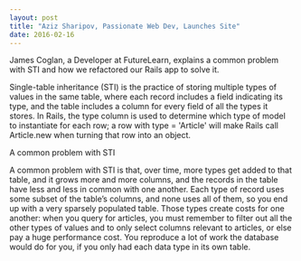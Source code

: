 ```yaml
---
layout: post
title: "Aziz Sharipov, Passionate Web Dev, Launches Site"
date: 2016-02-16
---
```

James Coglan, a Developer at FutureLearn, explains a common problem with STI and how we refactored our Rails app to solve it.

Single-table inheritance (STI) is the practice of storing multiple types of values in the same table, where each record includes a field indicating its type, and the table includes a column for every field of all the types it stores. In Rails, the type column is used to determine which type of model to instantiate for each row; a row with type = 'Article' will make Rails call Article.new when turning that row into an object.

A common problem with STI

A common problem with STI is that, over time, more types get added to that table, and it grows more and more columns, and the records in the table have less and less in common with one another. Each type of record uses some subset of the table’s columns, and none uses all of them, so you end up with a very sparsely populated table. Those types create costs for one another: when you query for articles, you must remember to filter out all the other types of values and to only select columns relevant to articles, or else pay a huge performance cost. You reproduce a lot of work the database would do for you, if you only had each data type in its own table.
